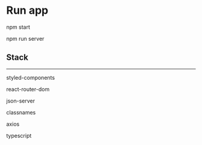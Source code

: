 # Run app

<p> npm start </p>
<p> npm run server</p>

## Stack

<hr>

<p> styled-components </p>
<p> react-router-dom </p>
<p> json-server </p>
<p> classnames </p>
<p>axios</p>
<p>typescript</p>
